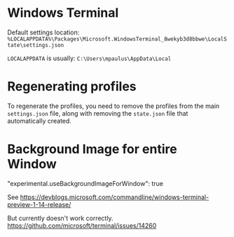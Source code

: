 # Windows Terminal

Default settings location:
`%LOCALAPPDATA%\Packages\Microsoft.WindowsTerminal_8wekyb3d8bbwe\LocalState\settings.json`

`LOCALAPPDATA` is usually:
`C:\Users\mpaulus\AppData\Local`

# Regenerating profiles

To regenerate the profiles, you need to remove the profiles from the main `settings.json` file,
along with removing the `state.json` file that automatically created.

# Background Image for entire Window

"experimental.useBackgroundImageForWindow": true

See <https://devblogs.microsoft.com/commandline/windows-terminal-preview-1-14-release/>

But currently doesn't work correctly. <https://github.com/microsoft/terminal/issues/14260>
